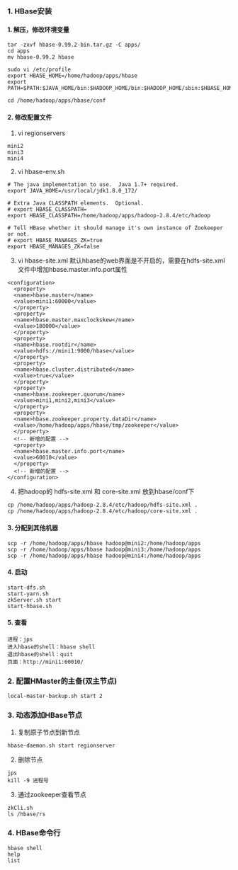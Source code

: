 ### 1. HBase安装
#### 1. 解压，修改环境变量
```
tar -zxvf hbase-0.99.2-bin.tar.gz -C apps/
cd apps
mv hbase-0.99.2 hbase

sudo vi /etc/profile
export HBASE_HOME=/home/hadoop/apps/hbase
export PATH=$PATH:$JAVA_HOME/bin:$HADOOP_HOME/bin:$HADOOP_HOME/sbin:$HBASE_HOME/bin

cd /home/hadoop/apps/hbase/conf
```
#### 2. 修改配置文件
1. vi regionservers
```
mini2
mini3
mini4
```

2. vi hbase-env.sh
```
# The java implementation to use.  Java 1.7+ required.
export JAVA_HOME=/usr/local/jdk1.8.0_172/

# Extra Java CLASSPATH elements.  Optional.
# export HBASE_CLASSPATH=
export HBASE_CLASSPATH=/home/hadoop/apps/hadoop-2.8.4/etc/hadoop

# Tell HBase whether it should manage it's own instance of Zookeeper or not.
# export HBASE_MANAGES_ZK=true
export HBASE_MANAGES_ZK=false
```

3. vi hbase-site.xml
默认hbase的web界面是不开启的，需要在hdfs-site.xml文件中增加hbase.master.info.port属性
```
<configuration>
  <property>
  <name>hbase.master</name>
  <value>mini1:60000</value>
  </property>
  <property>
  <name>hbase.master.maxclockskew</name>
  <value>180000</value>
  </property>
  <property>
  <name>hbase.rootdir</name>
  <value>hdfs://mini1:9000/hbase</value>
  </property>
  <property>
  <name>hbase.cluster.distributed</name>
  <value>true</value>
  </property>
  <property>
  <name>hbase.zookeeper.quorum</name>
  <value>mini1,mini2,mini3</value>
  </property>
  <property>
  <name>hbase.zookeeper.property.dataDir</name>
  <value>/home/hadoop/apps/hbase/tmp/zookeeper</value>
  </property>
  <!-- 新增的配置 -->
  <property>
  <name>hbase.master.info.port</name>
  <value>60010</value>
  </property>
  <!-- 新增的配置 -->
</configuration>
```

4. 把hadoop的 hdfs-site.xml 和 core-site.xml 放到hbase/conf下
```
cp /home/hadoop/apps/hadoop-2.8.4/etc/hadoop/hdfs-site.xml .
cp /home/hadoop/apps/hadoop-2.8.4/etc/hadoop/core-site.xml .
```

#### 3. 分配到其他机器
```
scp -r /home/hadoop/apps/hbase hadoop@mini2:/home/hadoop/apps
scp -r /home/hadoop/apps/hbase hadoop@mini3:/home/hadoop/apps
scp -r /home/hadoop/apps/hbase hadoop@mini4:/home/hadoop/apps
```

#### 4. 启动
```
start-dfs.sh
start-yarn.sh
zkServer.sh start
start-hbase.sh
```

#### 5. 查看
    进程：jps
    进入hbase的shell：hbase shell
    退出hbase的shell：quit
    页面：http://mini1:60010/ 

### 2. 配置HMaster的主备(双主节点)
```
local-master-backup.sh start 2
```

### 3. 动态添加HBase节点
1. 复制原子节点到新节点
```
hbase-daemon.sh start regionserver
```

2. 删除节点
```
jps
kill -9 进程号
```

3. 通过zookeeper查看节点
```
zkCli.sh
ls /hbase/rs
```

### 4. HBase命令行
```
hbase shell
help
list

```